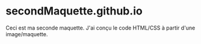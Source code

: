 # secondMaquette.github.io
Ceci est ma seconde maquette. J'ai conçu le code HTML/CSS à partir d'une image/maquette. 
